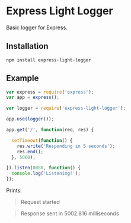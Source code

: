 # Express Light Logger

Basic logger for Express.

## Installation

`npm install express-light-logger`

## Example

```javascript
var express = require('express');
var app = express();

var logger = require('express-light-logger');

app.use(logger());

app.get('/', function(req, res) {

  setTimeout(function() {
    res.write('Responding in 5 seconds');
    res.end();
  }, 5000);

}).listen(8080, function() {
  console.log('Listening!');
});
```

Prints:

> Request started

> Response sent in 5002.816 milliseconds
